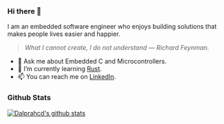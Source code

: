 ### Hi there 👋

I am an embedded software engineer who enjoys building solutions that makes people lives easier and happier.

> *What I cannot create, I do not understand — Richard Feynman.*

- 💬 Ask me about Embedded C and Microcontrollers.
- 🌱 I’m currently learning [Rust](https://www.rust-lang.org/).
- 📫 You can reach me on [LinkedIn](https://www.linkedin.com/in/hudson-dalpra-b402a7266/).

### Github Stats
[![Dalprahcd's github stats](https://github-readme-stats.vercel.app/api?username=dalprahcd&show_icons=true)](https://github.com/anuraghazra/github-readme-stats)
